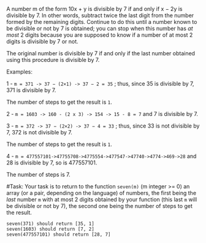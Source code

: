 A number m of the form 10x + y is divisible by 7 if and only if x − 2y is divisible by 7. In other words, subtract twice the last digit 
from the number formed by the remaining digits. Continue to do this until a number known to be divisible or not by 7 is obtained; 
you can stop when this number has *at most* 2 digits because you are supposed to know if a number of at most 2 digits is divisible by 7 or not.

The original number is divisible by 7 if and only if the last number obtained using this procedure is divisible by 7. 

Examples:

1 - `m = 371 -> 37 − (2×1) -> 37 − 2 = 35` ; thus, since 35 is divisible by 7, 371 is divisible by 7. 

The number of steps to get the result is `1`.

2 - `m = 1603 -> 160 - (2 x 3) -> 154 -> 15 - 8 = 7` and 7 is divisible by 7. 

3 - `m = 372 -> 37 − (2×2) -> 37 − 4 = 33` ; thus, since 33 is not divisible by 7, 372 is not divisible by 7. 

The number of steps to get the result is `1`.

4 - `m = 477557101->47755708->4775554->477547->47740->4774->469->28` and 28 is divisible by 7, so is 477557101. 

The number of steps is 7.

#Task:
Your task is to return to the function ```seven(m)``` (m integer >= 0) an array (or a pair, depending on the language) of numbers, 
the first being the *last* number `m` with at most 2 digits obtained by your function (this last `m` will be divisible or not by 7), the second one being the number of steps to get the result.

```
seven(371) should return [35, 1]
seven(1603) should return [7, 2]
seven(477557101) should return [28, 7]
```